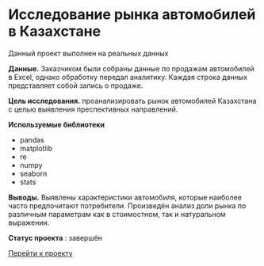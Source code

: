 # Исследование рынка автомобилей в Казахстане
Данный проект выполнен на реальных данных

**Данные.**
Заказчиком были собраны данные по продажам автомобилей в Excel, однако обработку передал аналитику. Каждая строка данных представляет собой запись о продаже.  

**Цель исследования.**
проанализировать рынок автомобилей Казахстана с целью выявления преспективных направлений.

**Используемые библиотеки**
* pandas
* matplotlib
* re
* numpy 
* seaborn 
* stats

**Выводы.**
Выявлены характеристики автомобиля, которые наиболее часто предпочитают потребители.  Произведён анализ доли рынка по различным параметрам как в стоимостном, так и натуральном выражении. 

**Статус проекта** : завершён 

[Перейти к проекту](https://github.com/Anstosia/pet_project/blob/main/auto_kz/auto_kz.ipynb) 
